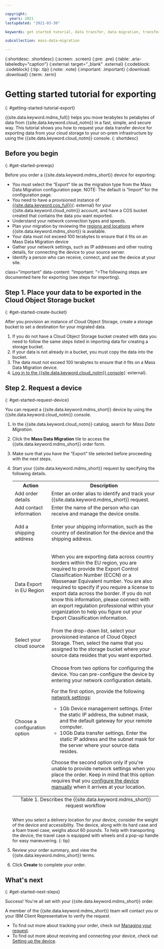 ```yaml
---

copyright:
  years: 2021
lastupdated: "2021-03-30"

keywords: get started tutorial, data transfer, data migration, transfer data to cloud, migrate data, migrate data to cloud, Mass Data Migration

subcollection: mass-data-migration

---
```


{:shortdesc: .shortdesc}
{:screen: .screen}
{:pre: .pre}
{:table: .aria-labeledby="caption"}
{:external: target="_blank" .external}
{:codeblock: .codeblock}
{:tip: .tip}
{:note: .note}
{:important: .important}
{:download: .download}
{:term: .term}

# Getting started tutorial for exporting
{: #getting-started-tutorial-export}

{{site.data.keyword.mdms_full}} helps you move terabytes to petabytes of data from {{site.data.keyword.cloud_notm}} in a fast, simple, and secure way. This 
tutorial shows you how to request your data transfer device for exporting data from your cloud storage to your on-prem infrastructure by using the {{site.data.keyword.cloud_notm}} console.
{: shortdesc}

## Before you begin
{: #get-started-prereqs}

Before you order a {{site.data.keyword.mdms_short}} device for exporting:

- You must select the “Export” tile as the migration type from the Mass Data Migration configuration page. 
NOTE: The default is “Import” for the configuration page.
- You need to have a provisioned instance of [{{site.data.keyword.cos_full}}](https://{DomainName}/catalog/services/cloud-object-storage){: external} for 
  your {{site.data.keyword.cloud_notm}} account, and have a COS bucket created that contains the data you want exported.
- Understand your network connection types and speeds.
- Plan your migration by reviewing the [regions and locations](/docs/mass-data-migration?topic=mass-data-migration-regions) where {{site.data.keyword.mdms_short}} is available.
- Your data must not exceed 100 terabytes to ensure that it fits on an Mass Data Migration device
- Gather your network settings, such as IP addresses and other routing details, for connecting the device to your source server.
- Identify a person who can receive, connect, and use the device at your site.


class="important" data-content: "Important: ">The following steps are documented here for exporting (see steps for importing). 
## Step 1. Place your data to be exported in the Cloud Object Storage bucket
{: #get-started-create-bucket}

After you provision an instance of Cloud Object Storage, create a storage bucket to set a destination for your migrated data. 

1. If you do not have a Cloud Object Storage bucket created with data you need to follow the same steps listed in importing data for creating a storage bucket. 
2. If your data is not already in a bucket, you must copy the data into the bucket.
3. The data must not exceed 100 terabytes to ensure that it fits on a Mass Data Migration device.
4. [Log in to the {{site.data.keyword.cloud_notm}} console](https://{DomainName}/){: external}.

## Step 2. Request a device
{: #get-started-request-device}

You can request a {{site.data.keyword.mdms_short}} device by using the {{site.data.keyword.cloud_notm}} console.

1. In the {{site.data.keyword.cloud_notm}} catalog, search for _Mass Data Migration_.
2. Click the **Mass Data Migration** tile to access the {{site.data.keyword.mdms_short}} order form.
3. Make sure that you have the “Export” tile selected before proceeding with the next steps.
4. Start your {{site.data.keyword.mdms_short}} request by specifying the following details.

    <table>
      <tr>
        <th>Action</th>
        <th>Description</th>
      </tr>
      <tr>
        <td>Add order details</td>
        <td>Enter an order alias to identify and track your {{site.data.keyword.mdms_short}} request.</td>
      </tr>
      <tr>
        <td>Add contact information</td>
        <td>Enter the name of the person who can receive and manage the device onsite.</td>
      </tr>
      <tr>
        <td>Add a shipping address</td>
        <td>
          <p>Enter your shipping information, such as the country of destination for the device and the shipping address.</p>
        </td>
      </tr>
     <tr>
        <td>Data Export in EU Region</td>
        <td>
          <p>When you are exporting data across country borders within the EU region, you are required to provide the Export Control Classification Number (ECCN) or a Wassenaar Equivalent number. You are also required to specify if you require a license to export data across the border. If you do not know this information, please connect with an export regulation professional within your organization to help you figure out your Export Classification information.</p>
        </td>
      </tr>
       <tr>
        <td>Select your cloud source</td>
        <td>From the drop-down list, select your provisioned instance of Cloud Object Storage. Then, select the name that you assigned to the storage bucket where your source data resides that you want exported.</td>
      </tr>
      <tr>
        <td>Choose a configuration option</td>
        <td>
          <p>Choose from two options for configuring the device. You can pre-configure the device by entering your network configuration details.</p>
          <p>For the first option, provide the following <a href="/docs/mass-data-migration?topic=mass-data-migration-device-overview#network-settings">network 
          settings</a>:</p>
          <p>
            <ul>
              <li>1Gb Device management settings. Enter the static IP address, the subnet mask, and the default gateway for your remote computer.</li>
              <li>10Gb Data transfer settings. Enter the static IP address and the subnet mask for the server where your source data resides.</li>
            </ul>
          </p>
          <p class="important" data-content: "Important: ">Choose the second option only if you're unable to provide network settings when you place the order. 
          Keep in mind that this option requires that you <a href="/docs/mass-data-migration?topic=mass-data-migration-ip-settings#update-IP-settings">configure 
          the device manually</a> when it arrives at your location.</p>
        </td>
      </tr>
      <caption style="caption-side:bottom;">Table 1. Describes the {{site.data.keyword.mdms_short}} request workflow</caption>
    </table>

    When you select a delivery location for your device, consider the weight of the device and accessibility. The device, along with its hard case and a foam travel case, weighs about 60 pounds. To help with transporting the device, the travel case is equipped with wheels and a pop-up handle for easy maneuvering.
    {: tip}

4. Review your order summary, and view the {{site.data.keyword.mdms_short}} terms.
5. Click **Create** to complete your order. 

## What's next
{: #get-started-next-steps}

Success! You're all set with your {{site.data.keyword.mdms_short}} order.

A member of the {{site.data.keyword.mdms_short}} team will contact you or your IBM Client Representative to verify the request.

- To find out more about tracking your order, check out [Managing your request](/docs/mass-data-migration?topic=mass-data-migration-manage-request).
- To find out more about receiving and connecting your device, check out [Setting up the device](/docs/mass-data-migration?topic=mass-data-migration-device-overview).

